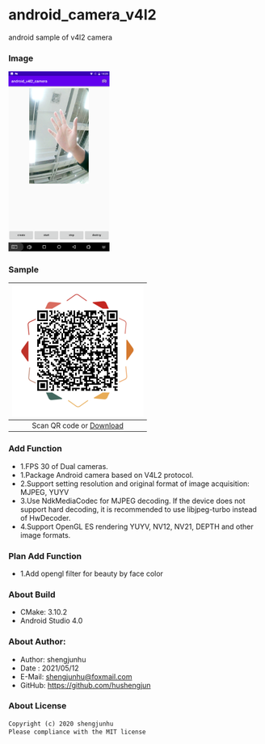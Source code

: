 # android_camera_v4l2
android sample of v4l2 camera

### Image
<img src="doc/img/screenshot.png" width="200px"/>

### Sample
| <img src="doc/img/qr_apk.png" width="260px" /> |
| :--------:                      |
| Scan QR code or [Download][1]   |

### Add Function
- 1.FPS 30 of Dual cameras.
- 1.Package Android camera based on V4L2 protocol.
- 2.Support setting resolution and original format of image acquisition: MJPEG, YUYV
- 3.Use NdkMediaCodec for MJPEG decoding. If the device does not support hard decoding,
    it is recommended to use libjpeg-turbo instead of HwDecoder.
- 4.Support OpenGL ES rendering YUYV, NV12, NV21, DEPTH and other image formats.

### Plan Add Function
- 1.Add opengl filter for beauty by face color

### About Build
- CMake: 3.10.2
- Android Studio 4.0

### About Author:
- Author: shengjunhu
- Date  : 2021/05/12
- E-Mail: shengjunhu@foxmail.com
- GitHub: https://github.com/hushengjun

### About License
```
Copyright (c) 2020 shengjunhu
Please compliance with the MIT license
```

[1]: https://github.com/shengjunhu/android_camera_v4l2/raw/master/doc/apk/android_camera_v4l2.apk